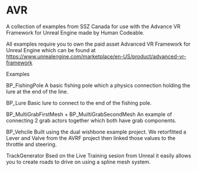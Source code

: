 # AVR
A collection of examples from SSZ Canada for use with the Advance VR Framework for Unreal Engine made by Human Codeable.

All examples require you to own the paid asset Advanced VR Framework for Unreal Engine which can be found at
https://www.unrealengine.com/marketplace/en-US/product/advanced-vr-framework


Examples

BP_FishingPole
  A basic fishing pole which a physics connection holding the lure at the end of the line.
  
BP_Lure
  Basic lure to connect to the end of the fishing pole.
  
BP_MultiGrabFirstMesh + BP_MuiltiGrabSecondMesh
  An example of connecting 2 grab actors together which both have grab components.
  
BP_Vehcile
  Built using the dual wishbone example project. We retorfitted a Lever and Valve from the AVRF project then linked those values to the throttle and steering.
  
TrackGenerator
Bsed on the Live Training sesion from Unreal it easily allows you to create roads to drive on using a spline mesh system.


 
